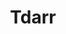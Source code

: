 ---
canonical_url: https://pype.dev/tdarr/
cover_image: /static/images/tdarr.png
description: ''
published: true
tags:
- blog
- homelab
title: Tdarr
---